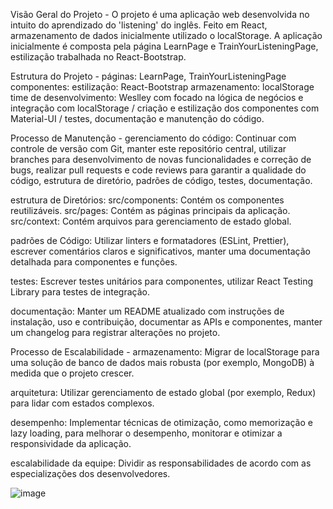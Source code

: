 Visão Geral do Projeto -
O projeto é uma aplicação web desenvolvida no intuito do aprendizado do 'listening' do inglês. Feito em React, armazenamento de dados inicialmente utilizado o localStorage. A aplicação inicialmente é composta pela página LearnPage e TrainYourListeningPage, estilização trabalhada no React-Bootstrap.

Estrutura do Projeto -
páginas: LearnPage, TrainYourListeningPage
componentes:
estilização: React-Bootstrap
armazenamento: localStorage
time de desenvolvimento: Weslley com focado na lógica de negócios e integração com localStorage / criação e estilização dos componentes com Material-UI / testes, documentação e manutenção do código.

Processo de Manutenção -
gerenciamento do código: Continuar com controle de versão com Git, manter este repositório central, utilizar branches para desenvolvimento de novas funcionalidades e correção de bugs, realizar pull requests e code reviews para garantir a qualidade do código, estrutura de diretório, padrões de código, testes, documentação.

estrutura de Diretórios:
src/components: Contém os componentes reutilizáveis.
src/pages: Contém as páginas principais da aplicação.
src/context: Contém arquivos para gerenciamento de estado global.

padrões de Código: Utilizar linters e formatadores (ESLint, Prettier), escrever comentários claros e significativos, manter uma documentação detalhada para componentes e funções.

testes: Escrever testes unitários para componentes, utilizar React Testing Library para testes de integração.

documentação: Manter um README atualizado com instruções de instalação, uso e contribuição, documentar as APIs e componentes, manter um changelog para registrar alterações no projeto.
	
Processo de Escalabilidade -
armazenamento: Migrar de localStorage para uma solução de banco de dados mais robusta (por exemplo, MongoDB) à medida que o projeto crescer.

arquitetura: Utilizar gerenciamento de estado global (por exemplo, Redux) para lidar com estados complexos.

desempenho: Implementar técnicas de otimização, como memorização e lazy loading, para melhorar o desempenho, monitorar e otimizar a responsividade da aplicação.

escalabilidade da equipe: Dividir as responsabilidades de acordo com as especializações dos desenvolvedores.	

![image](https://github.com/user-attachments/assets/4e94f8f1-fbd3-4e15-b0e6-237a5b711636)


